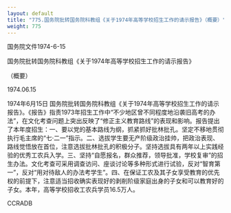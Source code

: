 ```yaml
---
layout: default
title: "775.国务院批转国务院科教组《关于1974年高等学校招生工作的请示报告》（概要）"
weight: 775
---
```


国务院文件1974-6-15

国务院批转国务院科教组《关于1974年高等学校招生工作的请示报告》

（概要）

1974.06.15

1974年6月15日  国务院批转国务院科教组《关于1974年高等学校招生工作的请示报告》。《报告》指责1973年招生工作中“不少地区曾不同程度地沿袭旧高考的办法”，在文化考查问题上突出反映了“修正主义教育路线”的表现和影响。报告提出了本年度招生：一、要以党的基本路线为纲，抓紧抓好批林批孔。坚定不移地贯彻执行毛主席的“七·二一”指示。二、选拔学生要无产阶级政治挂帅，把政治表现、路线觉悟放在首位，注意选拔批林批孔的积极分子。坚持选拔具有两年以上实践经验的优秀工农兵入学。三、坚持“自愿报名，群众推荐，领导批准，学校复审”的招生办法。文化考查可采用调查访问、座谈讨论等多种形式进行试验，反对“智育第一”，反对“用对待敌人的办法考学生”。四、在保证工农及其子女享受教育的优先权的前提下，注意适当招收确实表现好的剥削阶级家庭出身的子女和可以教育好的子女。本年，高等学校招收工农兵学员16.5万人。

CCRADB

